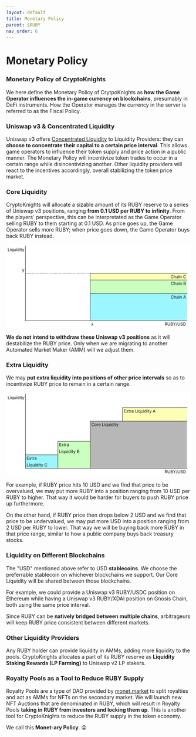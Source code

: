 ```yaml
---
layout: default
title: Monetary Policy
parent: $RUBY
nav_order: 6
---
```


# Monetary Policy

### Monetary Policy of CryptoKnights

We here define the Monetary Policy of CrytpoKnights as **how the Game Operator influences the in-game currency on blockchains**, presumably in DeFi instruments. How the Operator manages the currency in the server is referred to as the Fiscal Policy.

### Uniswap v3 & Concentrated Liquidity

Uniswap v3 offers [Concentrated Liquidity](https://docs.uniswap.org/protocol/concepts/V3-overview/concentrated-liquidity) to Liquidity Providers: they can **choose to concentrate their capital to a certain price interval**. This allows game operators to influence their token supply and price action in a public manner. The Monetary Policy will incentivize token trades to occur in a certain range while disincentivizing another. Other liquidity providers will react to the incentives accordingly, overall stabilizing the token price market.

### Core Liquidity

CryptoKnights will allocate a sizable amount of its RUBY reserve to a series of Uniswap v3 positions, ranging **from 0.1 USD per RUBY to infinity**. From the players' perspective, this can be interpretated as the Game Operator selling RUBY to them starting at 0.1 USD. As price goes up, the Game Operator sells more RUBY; when price goes down, the Game Operator buys back RUBY instead.

![Core Liquidity on 3 Blockchains / Ranging from Price=x to Infinity / Total Liquidity=y](<../files/Graph1 Core Liquidity.png>)

**We do not intend to withdraw these Uniswap v3 positions** as it will destabilize the RUBY price. Only when we are migrating to another Automated Market Maker (AMM) will we adjust them.

### Extra Liquidity

We may **put extra liquidity into positions of other price intervals** so as to incentivize RUBY price to remain in a certain range.

![3 Extra Liquidity Positions Added](<../files/Graph2 Extra Liquidity.png>)

For example, if RUBY price hits 10 USD and we find that price to be overvalued, we may put more RUBY into a position ranging from 10 USD per RUBY to higher. That way it would be harder for buyers to push RUBY price up furthermore.

On the other hand, if RUBY price then drops below 2 USD and we find that price to be undervalued, we may put more USD into a position ranging from 2 USD per RUBY to lower. That way we will be buying back more RUBY in that price range, similar to how a public company buys back treasury stocks.

### Liquidity on Different Blockchains

The "USD" mentioned above refer to USD **stablecoins**. We choose the preferrable stablecoin on whichever blockchains we support. Our Core Liquidity will be shared between those blockchains.

For example, we could provide a Uniswap v3 RUBY/USDC position on Ethereum while having a Uniswap v3 RUBY/XDAI position on Gnosis Chain, both using the same price interval.

Since RUBY can be **natively bridged between multiple chains**, arbitrageurs will keep RUBY price consistent between different markets.

### Other Liquidity Providers

Any RUBY holder can provide liquidity in AMMs, adding more liquidity to the pools. CryptoKnights allocates a part of its RUBY reserve as **Liquidity Staking Rewards (LP Farming)** to Uniswap v2 LP stakers.

### Royalty Pools as a Tool to Reduce RUBY Supply

Royalty Pools are a type of DAO provided by [monet.market](https://monet.market/) to split royalties and act as AMMs for NFTs on the secondary market. We will launch new NFT Auctions that are denominated in RUBY, which will result in Royalty Pools **taking in RUBY from investors and locking them up**. This is another tool for CryptoKnights to reduce the RUBY supply in the token economy.

We call this **Monet-ary Policy**. 😜

